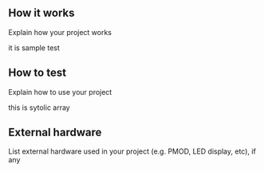 <!---

This file is used to generate your project datasheet. Please fill in the information below and delete any unused
sections.

You can also include images in this folder and reference them in the markdown. Each image must be less than
512 kb in size, and the combined size of all images must be less than 1 MB.
-->

## How it works

Explain how your project works

it is sample test

## How to test

Explain how to use your project

this is sytolic array

## External hardware

List external hardware used in your project (e.g. PMOD, LED display, etc), if any
